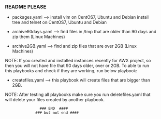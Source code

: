 ### README PLEASE ###

* packages.yaml         -->  install vim on CentOS7, Ubuntu and Debian
                        install tree and telnet on CentOS7, Ubuntu and Debian


* archive90days.yaml    --> find files in /tmp that are older than 90 days and zip them (Linux Machines)


* archive2GB.yaml       --> find and zip files that are over 2GB (Linux Machines)


NOTE: If you created and installed instances recently for AWX project, so then you will not have file that 90 days older, over or 2GB. To able to run this playbooks and check if they are working, run below playbook:


* createfiles.yaml      --> this playbook will create files that are bigger than 2GB.
 

NOTE: After testing all playbooks make sure you run deletefiles.yaml that will delete your files created by another playbook. 


                    ### END  ####
                  ### but not end ####

